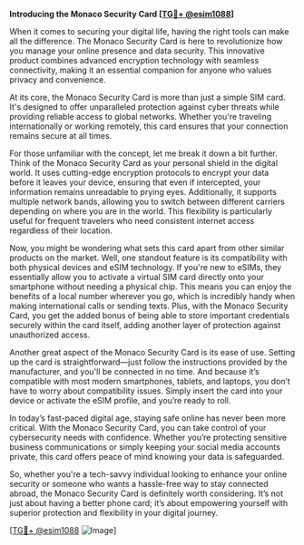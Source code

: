 **Introducing the Monaco Security Card [[TG💪+ @esim1088](https://t.me/s/esim1088)]**

When it comes to securing your digital life, having the right tools can make all the difference. The Monaco Security Card is here to revolutionize how you manage your online presence and data security. This innovative product combines advanced encryption technology with seamless connectivity, making it an essential companion for anyone who values privacy and convenience.

At its core, the Monaco Security Card is more than just a simple SIM card. It's designed to offer unparalleled protection against cyber threats while providing reliable access to global networks. Whether you're traveling internationally or working remotely, this card ensures that your connection remains secure at all times. 

For those unfamiliar with the concept, let me break it down a bit further. Think of the Monaco Security Card as your personal shield in the digital world. It uses cutting-edge encryption protocols to encrypt your data before it leaves your device, ensuring that even if intercepted, your information remains unreadable to prying eyes. Additionally, it supports multiple network bands, allowing you to switch between different carriers depending on where you are in the world. This flexibility is particularly useful for frequent travelers who need consistent internet access regardless of their location.

Now, you might be wondering what sets this card apart from other similar products on the market. Well, one standout feature is its compatibility with both physical devices and eSIM technology. If you're new to eSIMs, they essentially allow you to activate a virtual SIM card directly onto your smartphone without needing a physical chip. This means you can enjoy the benefits of a local number wherever you go, which is incredibly handy when making international calls or sending texts. Plus, with the Monaco Security Card, you get the added bonus of being able to store important credentials securely within the card itself, adding another layer of protection against unauthorized access.

Another great aspect of the Monaco Security Card is its ease of use. Setting up the card is straightforward—just follow the instructions provided by the manufacturer, and you'll be connected in no time. And because it’s compatible with most modern smartphones, tablets, and laptops, you don’t have to worry about compatibility issues. Simply insert the card into your device or activate the eSIM profile, and you’re ready to roll.

In today’s fast-paced digital age, staying safe online has never been more critical. With the Monaco Security Card, you can take control of your cybersecurity needs with confidence. Whether you’re protecting sensitive business communications or simply keeping your social media accounts private, this card offers peace of mind knowing your data is safeguarded.

So, whether you're a tech-savvy individual looking to enhance your online security or someone who wants a hassle-free way to stay connected abroad, the Monaco Security Card is definitely worth considering. It’s not just about having a better phone card; it’s about empowering yourself with superior protection and flexibility in your digital journey.

[[TG💪+ @esim1088](https://t.me/s/esim1088) ![Image](https://i.postimg.cc/Y0z9fWf4/image.png)]